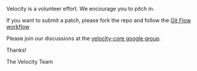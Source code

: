 Velocity is a volunteer effort. We encourage you to pitch in.

If you want to submit a patch, please fork the repo and follow the [Git Flow workflow](http://jeffkreeftmeijer.com/2010/why-arent-you-using-git-flow/)

Please join our discussions at the [velocity-core google group](https://groups.google.com/forum/#!forum/velocity-core).

Thanks!

The Velocity Team
